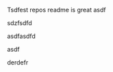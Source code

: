 Tsdfest repos readme is great asdf




sdzfsdfd


asdfasdfd


asdf

derdefr



















































































































































































































